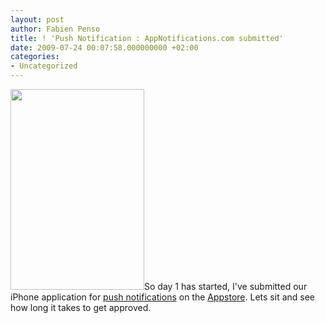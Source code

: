 ```yaml
---
layout: post
author: Fabien Penso
title: ! 'Push Notification : AppNotifications.com submitted'
date: 2009-07-24 00:07:58.000000000 +02:00
categories:
- Uncategorized
---
```

<a href="http://blog.penso.info/wp-content/uploads/2009/07/screenshot-20090723-222707.png"><img class="alignleft size-medium wp-image-414" title="screenshot-20090723-222707" src="http://blog.penso.info/wp-content/uploads/2009/07/screenshot-20090723-222707.png" alt="" width="214" height="321" /></a>So day 1 has started, I've submitted our iPhone application for <a href="http://www.appnotifications.com">push notifications</a> on the <a href="http://www.apple.com/iphone/apps-for-iphone/">Appstore</a>. Lets sit and see how long it takes to get approved.

<div style="clear:both;"></div>
